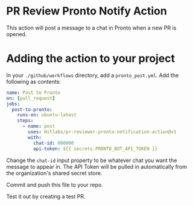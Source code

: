 # PR Review Pronto Notify Action

This action will post a message to a chat in Pronto when a new PR is opened.

# Adding the action to your project

In your `./github/workflows` directory, add a `pronto_post.yml`. Add the following as contents:

```yml
name: Post to Pronto
on: [pull_request]
jobs:
  post-to-pronto:
    runs-on: ubuntu-latest
    steps:
      - name: post
        uses: Hitlabs/pr-reviewer-pronto-notification-action@v1
        with:
          chat-id: 000000
          api-token: ${{ secrets.PRONTO_BOT_API_TOKEN }}
```

Change the `chat-id` input property to be whatever chat you want the message to appear in. The API Token will be pulled in automatically from the organization's shared secret store.

Commit and push this file to your repo.

Test it out by creating a test PR.
